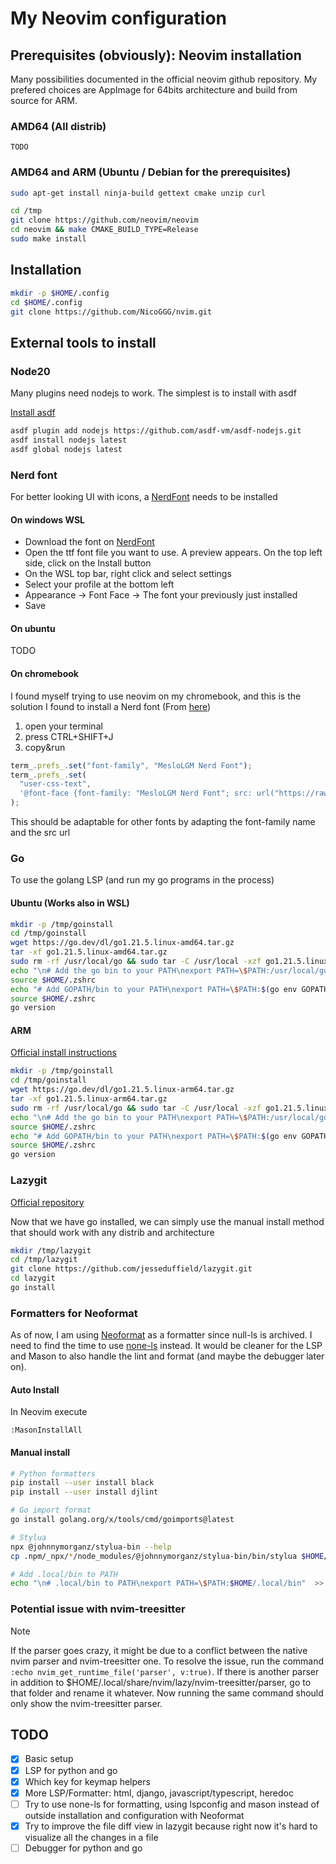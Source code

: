 # My Neovim configuration

## Prerequisites (obviously): Neovim installation

Many possibilities documented in the official neovim github repository.
My prefered choices are AppImage for 64bits architecture and build from source for ARM.

### AMD64 (All distrib)

```
TODO
```

### AMD64 and ARM (Ubuntu / Debian for the prerequisites)

```bash
sudo apt-get install ninja-build gettext cmake unzip curl
```

```bash
cd /tmp
git clone https://github.com/neovim/neovim
cd neovim && make CMAKE_BUILD_TYPE=Release
sudo make install
```

## Installation

```bash
mkdir -p $HOME/.config
cd $HOME/.config
git clone https://github.com/NicoGGG/nvim.git
```

## External tools to install

### Node20

Many plugins need nodejs to work. The simplest is to install with asdf

[Install asdf](https://asdf-vm.com/guide/getting-started.html)

```bash
asdf plugin add nodejs https://github.com/asdf-vm/asdf-nodejs.git
asdf install nodejs latest
asdf global nodejs latest
```

### Nerd font

For better looking UI with icons, a [NerdFont](https://www.nerdfonts.com/) needs to be installed

#### On windows WSL

- Download the font on [NerdFont](https://www.nerdfonts.com/font-downloads)
- Open the ttf font file you want to use. A preview appears. On the top left side, click on the Install button
- On the WSL top bar, right click and select settings
- Select your profile at the bottom left
- Appearance -> Font Face -> The font your previously just installed
- Save

#### On ubuntu

TODO

#### On chromebook

I found myself trying to use neovim on my chromebook, and this is the solution I found to install a Nerd font
(From [here](https://github.com/ye-rm/Use-Meslo-Nerd-Font-on-chromebook))

1. open your terminal
2. press CTRL+SHIFT+J
3. copy&run

```javascript
term_.prefs_.set("font-family", "MesloLGM Nerd Font");
term_.prefs_.set(
  "user-css-text",
  '@font-face {font-family: "MesloLGM Nerd Font"; src: url("https://raw.githubusercontent.com/ye-rm/MesloNerdFont-in-chrome-OS/main/MesloLGMNerdFont-Regular.ttf"); font-weight: normal; font-style: normal;}',
);
```

This should be adaptable for other fonts by adapting the font-family name and the src url

### Go

To use the golang LSP (and run my go programs in the process)

#### Ubuntu (Works also in WSL)

```bash
mkdir -p /tmp/goinstall
cd /tmp/goinstall
wget https://go.dev/dl/go1.21.5.linux-amd64.tar.gz
tar -xf go1.21.5.linux-amd64.tar.gz
sudo rm -rf /usr/local/go && sudo tar -C /usr/local -xzf go1.21.5.linux-amd64.tar.gz
echo "\n# Add the go bin to your PATH\nexport PATH=\$PATH:/usr/local/go/bin" >> $HOME/.zshrc
source $HOME/.zshrc
echo "# Add GOPATH/bin to your PATH\nexport PATH=\$PATH:$(go env GOPATH)/bin" >> $HOME/.zshrc
source $HOME/.zshrc
go version

```

#### ARM

[Official install instructions](https://go.dev/doc/install)

```bash
mkdir -p /tmp/goinstall
cd /tmp/goinstall
wget https://go.dev/dl/go1.21.5.linux-arm64.tar.gz
tar -xf go1.21.5.linux-arm64.tar.gz
sudo rm -rf /usr/local/go && sudo tar -C /usr/local -xzf go1.21.5.linux-arm64.tar.gz
echo "\n# Add the go bin to your PATH\nexport PATH=\$PATH:/usr/local/go/bin" >> $HOME/.zshrc
source $HOME/.zshrc
echo "# Add GOPATH/bin to your PATH\nexport PATH=\$PATH:$(go env GOPATH)/bin" >> $HOME/.zshrc
source $HOME/.zshrc
go version
```

### Lazygit

[Official repository](https://github.com/jesseduffield/lazygit?tab=readme-ov-file#manual)

Now that we have go installed, we can simply use the manual install method that should work with any distrib and architecture

```bash
mkdir /tmp/lazygit
cd /tmp/lazygit
git clone https://github.com/jesseduffield/lazygit.git
cd lazygit
go install
```

### Formatters for Neoformat

As of now, I am using [Neoformat](https://github.com/sbdchd/neoformat) as a formatter since null-ls is archived.
I need to find the time to use [none-ls](https://github.com/nvimtools/none-ls.nvim) instead.
It would be cleaner for the LSP and Mason to also handle the lint and format (and maybe the debugger later on).

#### Auto Install

In Neovim execute

```vim
:MasonInstallAll
```

#### Manual install

```bash
# Python formatters
pip install --user install black
pip install --user install djlint

# Go import format
go install golang.org/x/tools/cmd/goimports@latest

# Stylua
npx @johnnymorganz/stylua-bin --help
cp .npm/_npx/*/node_modules/@johnnymorganz/stylua-bin/bin/stylua $HOME/.local/bin

# Add .local/bin to PATH
echo "\n# .local/bin to PATH\nexport PATH=\$PATH:$HOME/.local/bin"  >> $HOME/.zshrc
```

### Potential issue with nvim-treesitter

> [!NOTE]
> If the parser goes crazy, it might be due to a conflict between the native nvim parser and nvim-treesitter one.
> To resolve the issue, run the command `:echo nvim_get_runtime_file('parser', v:true)`. If there is another parser
> in addition to $HOME/.local/share/nvim/lazy/nvim-treesitter/parser, go to that folder and rename it whatever.
> Now running the same command should only show the nvim-treesitter parser.

## TODO

- [x] Basic setup
- [x] LSP for python and go
- [x] Which key for keymap helpers
- [x] More LSP/Formatter: html, django, javascript/typescript, heredoc
- [ ] Try to use none-ls for formatting, using lspconfig and mason instead of outside installation and configuration with Neoformat
- [x] Try to improve the file diff view in lazygit because right now it's hard to visualize all the changes in a file
- [ ] Debugger for python and go
